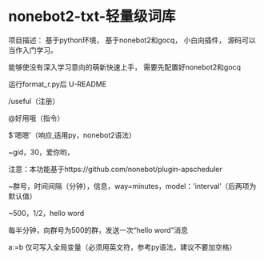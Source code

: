 # nonebot2-txt-轻量级词库
项目描述：
基于python环境，
基于nonebot2和gocq，
小白向插件，
源码可以当作入门学习。

能够使没有深入学习意向的萌新快速上手，
需要先配置好nonebot2和gocq


运行format_r.py后
U-README

/useful（注册）

@好用哦（指令）

$'嗯嗯'（响应,适用py，nonebot2语法）


~gid，30，爱你哟，

注意：本功能基于https://github.com/nonebot/plugin-apscheduler

~群号，时间间隔（分钟），信息，way=minutes，model：'interval’（后两项为默认值）

~500，1/2，hello word

每半分钟，向群号为500的群，发送一次“hello word”消息

 a:=b
仅可写入全局变量（必须用英文符，参考py语法，建议不要加空格）

